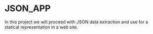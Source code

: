 # JSON_APP
In this project we will proceed with JSON data extraction and use for a statical representation in a web site.
